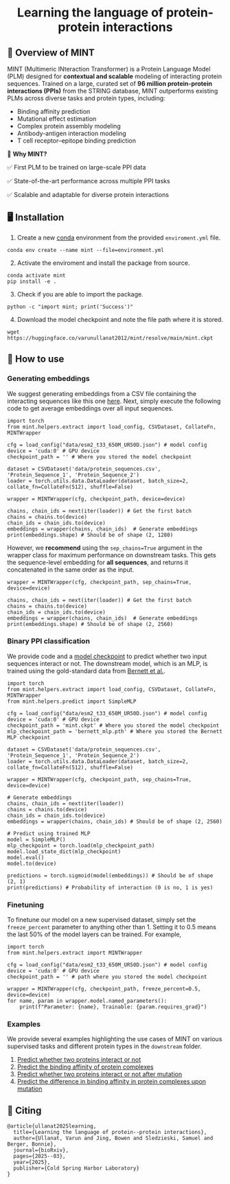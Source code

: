 <h1 align="center">
  Learning the language of protein-protein interactions 
</h1>

## 🌿 Overview of MINT

MINT (Multimeric INteraction Transformer) is a Protein Language Model (PLM) designed for **contextual and scalable** modeling of interacting protein sequences. Trained on a large, curated set of **96 million protein-protein interactions (PPIs)** from the STRING database, MINT outperforms existing PLMs across diverse tasks and protein types, including:

- Binding affinity prediction
- Mutational effect estimation
- Complex protein assembly modeling
- Antibody-antigen interaction modeling
- T cell receptor–epitope binding prediction

🔬 **Why MINT?**

✅ First PLM to be trained on large-scale PPI data

✅ State-of-the-art performance across multiple PPI tasks

✅ Scalable and adaptable for diverse protein interactions

## 🖥️ Installation 

1. Create a new [conda](https://docs.anaconda.com/miniconda/install/) environment from the provided `enviroment.yml` file. 

```
conda env create --name mint --file=environment.yml
```

2. Activate the enviroment and install the package from source.

```
conda activate mint
pip install -e .
```

3. Check if you are able to import the package.

```
python -c "import mint; print('Success')" 
```

4. Download the model checkpoint and note the file path where it is stored.

```
wget https://huggingface.co/varunullanat2012/mint/resolve/main/mint.ckpt
```

## 🚀 How to use 

### Generating embeddings

We suggest generating embeddings from a CSV file containing the interacting sequences like this one [here](./data/protein_sequences.csv). Next, simply execute the following code to get average embeddings over all input sequences. 

```
import torch
from mint.helpers.extract import load_config, CSVDataset, CollateFn, MINTWrapper

cfg = load_config("data/esm2_t33_650M_UR50D.json") # model config
device = 'cuda:0' # GPU device
checkpoint_path = '' # Where you stored the model checkpoint

dataset = CSVDataset('data/protein_sequences.csv', 'Protein_Sequence_1', 'Protein_Sequence_2')
loader = torch.utils.data.DataLoader(dataset, batch_size=2, collate_fn=CollateFn(512), shuffle=False) 

wrapper = MINTWrapper(cfg, checkpoint_path, device=device)

chains, chain_ids = next(iter(loader)) # Get the first batch
chains = chains.to(device)
chain_ids = chain_ids.to(device)
embeddings = wrapper(chains, chain_ids)  # Generate embeddings
print(embeddings.shape) # Should be of shape (2, 1280)
```

However, we **recommend** using the `sep_chains=True` argument in the wrapper class for maximum performance on downstream tasks. This gets the sequence-level embedding for **all sequences**, and returns it concatenated in the same order as the input. 

```
wrapper = MINTWrapper(cfg, checkpoint_path, sep_chains=True, device=device)

chains, chain_ids = next(iter(loader)) # Get the first batch
chains = chains.to(device)
chain_ids = chain_ids.to(device)
embeddings = wrapper(chains, chain_ids)  # Generate embeddings
print(embeddings.shape) # Should be of shape (2, 2560)
```

### Binary PPI classification

We provide code and a [model checkpoint](https://huggingface.co/varunullanat2012/mint/blob/main/bernett_mlp.pth) to predict whether two input sequences interact or not. The downstream model, which is an MLP, is trained using the gold-standard data from [Bernett et al.](./downstream/GeneralPPI/ppi). 

```
import torch
from mint.helpers.extract import load_config, CSVDataset, CollateFn, MINTWrapper
from mint.helpers.predict import SimpleMLP

cfg = load_config("data/esm2_t33_650M_UR50D.json") # model config
device = 'cuda:0' # GPU device
checkpoint_path = 'mint.ckpt' # Where you stored the model checkpoint
mlp_checkpoint_path = 'bernett_mlp.pth' # Where you stored the Bernett MLP checkpoint

dataset = CSVDataset('data/protein_sequences.csv', 'Protein_Sequence_1', 'Protein_Sequence_2')
loader = torch.utils.data.DataLoader(dataset, batch_size=2, collate_fn=CollateFn(512), shuffle=False) 

wrapper = MINTWrapper(cfg, checkpoint_path, sep_chains=True, device=device)

# Generate embeddings 
chains, chain_ids = next(iter(loader)) 
chains = chains.to(device)
chain_ids = chain_ids.to(device)
embeddings = wrapper(chains, chain_ids) # Should be of shape (2, 2560)

# Predict using trained MLP
model = SimpleMLP() 
mlp_checkpoint = torch.load(mlp_checkpoint_path)
model.load_state_dict(mlp_checkpoint)
model.eval()
model.to(device)

predictions = torch.sigmoid(model(embeddings)) # Should be of shape (2, 1)
print(predictions) # Probability of interaction (0 is no, 1 is yes)
```

### Finetuning 

To finetune our model on a new supervised dataset, simply set the `freeze_percent` parameter to anything other than 1. Setting it to 0.5 means the last 50% of the model layers can be trained. For example, 

```
import torch
from mint.helpers.extract import MINTWrapper

cfg = load_config("data/esm2_t33_650M_UR50D.json") # model config
device = 'cuda:0' # GPU device
checkpoint_path = '' # path where you stored the model checkpoint

wrapper = MINTWrapper(cfg, checkpoint_path, freeze_percent=0.5, device=device)
for name, param in wrapper.model.named_parameters():
    print(f"Parameter: {name}, Trainable: {param.requires_grad}")
```

### Examples 

We provide several examples highlighting the use cases of MINT on various supervised tasks and different protein types in the `downstream` folder. 

1. [Predict whether two proteins interact or not](./downstream/GeneralPPI/ppi)
2. [Predict the binding affinity of protein complexes](./downstream/GeneralPPI/pdb-bind)
3. [Predict whether two proteins interact or not after mutation](./downstream/GeneralPPI/mutational-ppi)
4. [Predict the difference in binding affinity in protein complexes upon mutation](./downstream/GeneralPPI/SKEMPI_v2)


## 📝 Citing 

```
@article{ullanat2025learning,
  title={Learning the language of protein--protein interactions},
  author={Ullanat, Varun and Jing, Bowen and Sledzieski, Samuel and Berger, Bonnie},
  journal={bioRxiv},
  pages={2025--03},
  year={2025},
  publisher={Cold Spring Harbor Laboratory}
}
```
